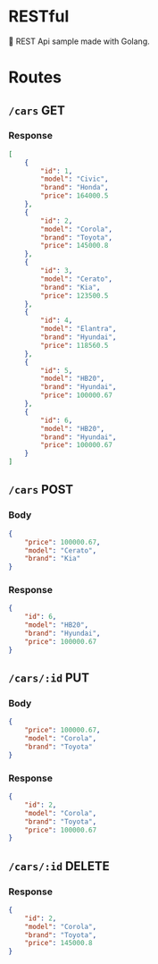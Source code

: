 # RESTful
🐰 REST Api sample made with Golang.

# Routes

## `/cars` GET

### Response

```json
[
	{
		"id": 1,
		"model": "Civic",
		"brand": "Honda",
		"price": 164000.5
	},
	{
		"id": 2,
		"model": "Corola",
		"brand": "Toyota",
		"price": 145000.8
	},
	{
		"id": 3,
		"model": "Cerato",
		"brand": "Kia",
		"price": 123500.5
	},
	{
		"id": 4,
		"model": "Elantra",
		"brand": "Hyundai",
		"price": 118560.5
	},
	{
		"id": 5,
		"model": "HB20",
		"brand": "Hyundai",
		"price": 100000.67
	},
	{
		"id": 6,
		"model": "HB20",
		"brand": "Hyundai",
		"price": 100000.67
	}
]
```

## `/cars` POST

### Body

```json
{
	"price": 100000.67,
	"model": "Cerato",
	"brand": "Kia"
}
```

### Response

```json
{
	"id": 6,
	"model": "HB20",
	"brand": "Hyundai",
	"price": 100000.67
}
```

## `/cars/:id` PUT

### Body

```json
{
	"price": 100000.67,
	"model": "Corola",
	"brand": "Toyota"
}
```

### Response

```json
{
	"id": 2,
	"model": "Corola",
	"brand": "Toyota",
	"price": 100000.67
}
```

## `/cars/:id` DELETE

### Response

```json
{
	"id": 2,
	"model": "Corola",
	"brand": "Toyota",
	"price": 145000.8
}
```